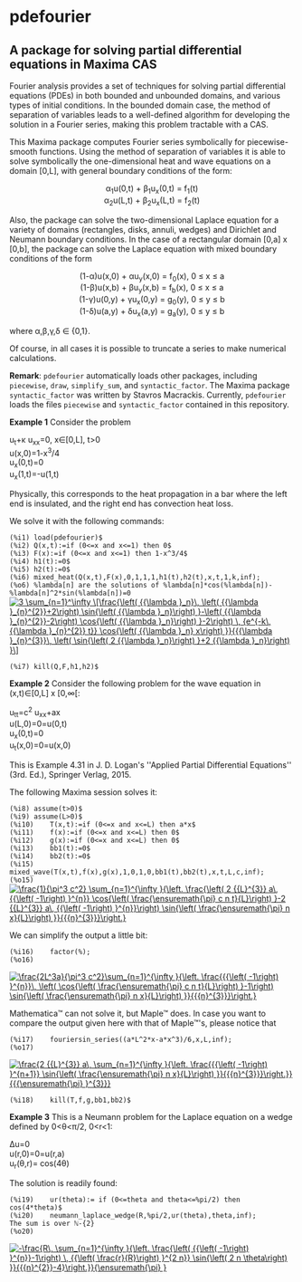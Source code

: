 # pdefourier
## A package for solving partial differential equations in Maxima CAS

Fourier analysis provides a set of techniques for solving partial differential equations (PDEs) in both bounded and unbounded domains, and various types of initial conditions. In the bounded domain case, the method of separation of variables leads to a well-defined algorithm for developing the solution in a Fourier series, making this problem tractable with a CAS.

This Maxima package computes Fourier series symbolically for piecewise-smooth functions. Using the method of separation of variables it is able to solve symbolically the one-dimensional heat and wave equations on a domain [0,L], with general boundary conditions of the form:
<p align="center">
&alpha;<sub>1</sub>u(0,t) + &beta;<sub>1</sub>u<sub>x</sub>(0,t) = f<sub>1</sub>(t) <br>
&alpha;<sub>2</sub>u(L,t) + &beta;<sub>2</sub>u<sub>x</sub>(L,t) = f<sub>2</sub>(t)
</p>

Also, the package can solve the two-dimensional Laplace equation for a variety of domains (rectangles, disks, annuli, wedges) and Dirichlet and Neumann boundary conditions. In the case of a rectangular domain [0,a] x [0,b], the package can solve the Laplace equation with mixed boundary conditions of the form
<p align="center">
(1-&alpha;)u(x,0) + &alpha;u<sub>y</sub>(x,0) = f<sub>0</sub>(x), 0 &le; x &le; a<br>
(1-&beta;)u(x,b) + &beta;u<sub>y</sub>(x,b) = f<sub>b</sub>(x), 0 &le; x &le; a<br>
(1-&gamma;)u(0,y) + &gamma;u<sub>x</sub>(0,y) = g<sub>0</sub>(y), 0 &le; y &le; b<br>
(1-&delta;)u(a,y) + &delta;u<sub>x</sub>(a,y) = g<sub>a</sub>(y), 0 &le; y &le; b<br>
</p>
where &alpha;,&beta;,&gamma;,&delta; &isin; {0,1}.

Of course, in all cases it is possible to truncate a series to make numerical calculations.

**Remark**: `pdefourier` automatically loads other packages, including `piecewise`, `draw`, `simplify_sum`, and `syntactic_factor`. The Maxima package `syntactic_factor` was written by Stavros Macrackis. Currently, `pdefourier` loads the files `piecewise` and `syntactic_factor` contained in this repository.

**Example 1** Consider the problem
<p align="left">
 u<sub>t</sub>+&kappa; u<sub>xx</sub>=0, x&isin;[0,L], t>0 <br>
 u(x,0)=1-x<sup>3</sup>/4<br>
 u<sub>x</sub>(0,t)=0<br>
 u<sub>x</sub>(1,t)=-u(1,t)<br>
</p> 

Physically, this corresponds to the heat propagation in a bar where the left end is insulated, and
the right end has convection heat loss.

We solve it with the following commands:
<p align="left">
<code>(%i1)	load(pdefourier)$</code><br>
<code>(%i2)	Q(x,t):=if (0<=x and x<=1) then 0$</code><br>
<code>(%i3)	F(x):=if (0<=x and x<=1) then 1-x^3/4$</code><br>
<code>(%i4)	h1(t):=0$</code><br>
<code>(%i5)	h2(t):=0$</code><br>
<code>(%i6)	mixed_heat(Q(x,t),F(x),0,1,1,1,h1(t),h2(t),x,t,1,k,inf);</code><br>
<code>(%o6)	%lambda[n] are the solutions of %lambda[n]*cos(%lambda[n])-%lambda[n]^2*sin(%lambda[n])=0</code><br>
<a href="https://www.codecogs.com/eqnedit.php?latex=3&space;\sum_{n=1}^\infty&space;\[\frac{\left(&space;{{\lambda&space;}_n}\,&space;\left(&space;{{\lambda&space;}_{n}^{2}}&plus;2\right)&space;\sin{\left(&space;{{\lambda&space;}_n}\right)&space;}-\left(&space;{{\lambda&space;}_{n}^{2}}-2\right)&space;\cos{\left(&space;{{\lambda&space;}_n}\right)&space;}-2\right)&space;\,&space;{e^{-k\,&space;{{\lambda&space;}_{n}^{2}}&space;t}}&space;\cos{\left(&space;{{\lambda&space;}_n}&space;x\right)&space;}}{{{\lambda&space;}_{n}^{3}}\,&space;\left(&space;\sin{\left(&space;2&space;{{\lambda&space;}_n}\right)&space;}&plus;2&space;{{\lambda&space;}_n}\right)&space;}\]" target="_blank"><img src="https://latex.codecogs.com/svg.latex?3&space;\sum_{n=1}^\infty&space;\[\frac{\left(&space;{{\lambda&space;}_n}\,&space;\left(&space;{{\lambda&space;}_{n}^{2}}&plus;2\right)&space;\sin{\left(&space;{{\lambda&space;}_n}\right)&space;}-\left(&space;{{\lambda&space;}_{n}^{2}}-2\right)&space;\cos{\left(&space;{{\lambda&space;}_n}\right)&space;}-2\right)&space;\,&space;{e^{-k\,&space;{{\lambda&space;}_{n}^{2}}&space;t}}&space;\cos{\left(&space;{{\lambda&space;}_n}&space;x\right)&space;}}{{{\lambda&space;}_{n}^{3}}\,&space;\left(&space;\sin{\left(&space;2&space;{{\lambda&space;}_n}\right)&space;}&plus;2&space;{{\lambda&space;}_n}\right)&space;}\]" title="3 \sum_{n=1}^\infty \[\frac{\left( {{\lambda }_n}\, \left( {{\lambda }_{n}^{2}}+2\right) \sin{\left( {{\lambda }_n}\right) }-\left( {{\lambda }_{n}^{2}}-2\right) \cos{\left( {{\lambda }_n}\right) }-2\right) \, {e^{-k\, {{\lambda }_{n}^{2}} t}} \cos{\left( {{\lambda }_n} x\right) }}{{{\lambda }_{n}^{3}}\, \left( \sin{\left( 2 {{\lambda }_n}\right) }+2 {{\lambda }_n}\right) }\]" /></a>
<p align="left"> 
<code>(%i7)	kill(Q,F,h1,h2)$</code><br>
</p>

**Example 2** Consider the following problem for the wave equation in (x,t)&isin;[0,L] x [0,&infin;[:
<p align="left">
 u<sub>tt</sub>=c<sup>2</sup> u<sub>xx</sub>+ax <br>
 u(L,0)=0=u(0,t)<br>
 u<sub>x</sub>(0,t)=0<br>
 u<sub>t</sub>(x,0)=0=u(x,0)<br>
</p> 

This is Example 4.31 in J. D. Logan's ''Applied Partial Differential Equations'' (3rd. Ed.), Springer Verlag, 2015.

The following Maxima session solves it:

<p align="left">
<code>(%i8)	assume(t>0)$</code><br>
<code>(%i9)	assume(L>0)$</code><br>
<code>(%i10)	T(x,t):=if (0<=x and x<=L) then a*x$</code><br>
<code>(%i11)	f(x):=if (0<=x and x<=L) then 0$</code><br>
<code>(%i12)	g(x):=if (0<=x and x<=L) then 0$</code><br>
<code>(%i13)	bb1(t):=0$</code><br>
<code>(%i14)	bb2(t):=0$</code><br>
<code>(%i15)	mixed_wave(T(x,t),f(x),g(x),1,0,1,0,bb1(t),bb2(t),x,t,L,c,inf);</code><br>
<code>(%o15)</code><br>
  <a href="https://www.codecogs.com/eqnedit.php?latex=\frac{1}{\pi^3&space;c^2}&space;\sum_{n=1}^{\infty&space;}{\left.&space;\frac{\left(&space;2&space;{{L}^{3}}&space;a\,&space;{{\left(&space;-1\right)&space;}^{n}}&space;\cos{\left(&space;\frac{\ensuremath{\pi}&space;c&space;n&space;t}{L}\right)&space;}-2&space;{{L}^{3}}&space;a\,&space;{{\left(&space;-1\right)&space;}^{n}}\right)&space;\sin{\left(&space;\frac{\ensuremath{\pi}&space;n&space;x}{L}\right)&space;}}{{{n}^{3}}}\right.}" target="_blank"><img src="https://latex.codecogs.com/svg.latex?\frac{1}{\pi^3&space;c^2}&space;\sum_{n=1}^{\infty&space;}{\left.&space;\frac{\left(&space;2&space;{{L}^{3}}&space;a\,&space;{{\left(&space;-1\right)&space;}^{n}}&space;\cos{\left(&space;\frac{\ensuremath{\pi}&space;c&space;n&space;t}{L}\right)&space;}-2&space;{{L}^{3}}&space;a\,&space;{{\left(&space;-1\right)&space;}^{n}}\right)&space;\sin{\left(&space;\frac{\ensuremath{\pi}&space;n&space;x}{L}\right)&space;}}{{{n}^{3}}}\right.}" title="\frac{1}{\pi^3 c^2} \sum_{n=1}^{\infty }{\left. \frac{\left( 2 {{L}^{3}} a\, {{\left( -1\right) }^{n}} \cos{\left( \frac{\ensuremath{\pi} c n t}{L}\right) }-2 {{L}^{3}} a\, {{\left( -1\right) }^{n}}\right) \sin{\left( \frac{\ensuremath{\pi} n x}{L}\right) }}{{{n}^{3}}}\right.}" /></a>
</p>
We can simplify the output a little bit:
<p align="left">
<code>(%i16)	factor(%);</code><br>
<code>(%o16)</code><br>
</p>
<a href="https://www.codecogs.com/eqnedit.php?latex=\frac{2L^3a}{\pi^3&space;c^2}\sum_{n=1}^{\infty&space;}{\left.&space;\frac{{{\left(&space;-1\right)&space;}^{n}}\,&space;\left(&space;\cos{\left(&space;\frac{\ensuremath{\pi}&space;c&space;n&space;t}{L}\right)&space;}-1\right)&space;\sin{\left(&space;\frac{\ensuremath{\pi}&space;n&space;x}{L}\right)&space;}}{{{n}^{3}}}\right.}" target="_blank"><img src="https://latex.codecogs.com/svg.latex?\frac{2L^3a}{\pi^3&space;c^2}\sum_{n=1}^{\infty&space;}{\left.&space;\frac{{{\left(&space;-1\right)&space;}^{n}}\,&space;\left(&space;\cos{\left(&space;\frac{\ensuremath{\pi}&space;c&space;n&space;t}{L}\right)&space;}-1\right)&space;\sin{\left(&space;\frac{\ensuremath{\pi}&space;n&space;x}{L}\right)&space;}}{{{n}^{3}}}\right.}" title="\frac{2L^3a}{\pi^3 c^2}\sum_{n=1}^{\infty }{\left. \frac{{{\left( -1\right) }^{n}}\, \left( \cos{\left( \frac{\ensuremath{\pi} c n t}{L}\right) }-1\right) \sin{\left( \frac{\ensuremath{\pi} n x}{L}\right) }}{{{n}^{3}}}\right.}" /></a>

Mathematica&trade; can not solve it, but Maple&trade; does. In case you want to compare the output
given here with that of Maple&trade;'s, please notice that
<p align="left">
<code>(%i17)	fouriersin_series((a*L^2*x-a*x^3)/6,x,L,inf);</code><br>
<code>(%o17)</code>
</p>
<a href="https://www.codecogs.com/eqnedit.php?latex=\frac{2&space;{{L}^{3}}&space;a\,&space;\sum_{n=1}^{\infty&space;}{\left.&space;\frac{{{\left(&space;-1\right)&space;}^{n&plus;1}}&space;\sin{\left(&space;\frac{\ensuremath{\pi}&space;n&space;x}{L}\right)&space;}}{{{n}^{3}}}\right.}}{{{\ensuremath{\pi}&space;}^{3}}}" target="_blank"><img src="https://latex.codecogs.com/svg.latex?\frac{2&space;{{L}^{3}}&space;a\,&space;\sum_{n=1}^{\infty&space;}{\left.&space;\frac{{{\left(&space;-1\right)&space;}^{n&plus;1}}&space;\sin{\left(&space;\frac{\ensuremath{\pi}&space;n&space;x}{L}\right)&space;}}{{{n}^{3}}}\right.}}{{{\ensuremath{\pi}&space;}^{3}}}" title="\frac{2 {{L}^{3}} a\, \sum_{n=1}^{\infty }{\left. \frac{{{\left( -1\right) }^{n+1}} \sin{\left( \frac{\ensuremath{\pi} n x}{L}\right) }}{{{n}^{3}}}\right.}}{{{\ensuremath{\pi} }^{3}}}" /></a>
<p align="left">
<code>(%i18)	kill(T,f,g,bb1,bb2)$</code><br>
</p>

 **Example 3** This is a  Neumann problem for the Laplace equation on a wedge defined by 0<&theta;<&pi;/2, 0<r<1:
<p align="left">
 &Delta;u=0 <br>
 u(r,0)=0=u(r,a) <br>
 u<sub>r</sub>(&theta;,r)= cos(4&theta;)<br>
</p>

The solution is readily found:

<p align="left">
<code>(%i19)	ur(theta):= if (0<=theta and theta<=%pi/2) then cos(4*theta)$</code><br>
<code>(%i20)	neumann_laplace_wedge(R,%pi/2,ur(theta),theta,inf);</code><br>
<code>The sum is over &#x2115;-{2}</code><br>
<code>(%o20)</code><br>
</p>
<a href="https://www.codecogs.com/eqnedit.php?latex=-\frac{R\,&space;\sum_{n=1}^{\infty&space;}{\left.&space;\frac{\left(&space;{{\left(&space;-1\right)&space;}^{n}}-1\right)&space;\,&space;{{\left(&space;\frac{r}{R}\right)&space;}^{2&space;n}}&space;\sin{\left(&space;2&space;n&space;\theta\right)&space;}}{{{n}^{2}}-4}\right.}}{\ensuremath{\pi}&space;}" target="_blank"><img src="https://latex.codecogs.com/svg.latex?-\frac{R\,&space;\sum_{n=1}^{\infty&space;}{\left.&space;\frac{\left(&space;{{\left(&space;-1\right)&space;}^{n}}-1\right)&space;\,&space;{{\left(&space;\frac{r}{R}\right)&space;}^{2&space;n}}&space;\sin{\left(&space;2&space;n&space;\theta\right)&space;}}{{{n}^{2}}-4}\right.}}{\ensuremath{\pi}&space;}" title="-\frac{R\, \sum_{n=1}^{\infty }{\left. \frac{\left( {{\left( -1\right) }^{n}}-1\right) \, {{\left( \frac{r}{R}\right) }^{2 n}} \sin{\left( 2 n \theta\right) }}{{{n}^{2}}-4}\right.}}{\ensuremath{\pi} }" /></a>
